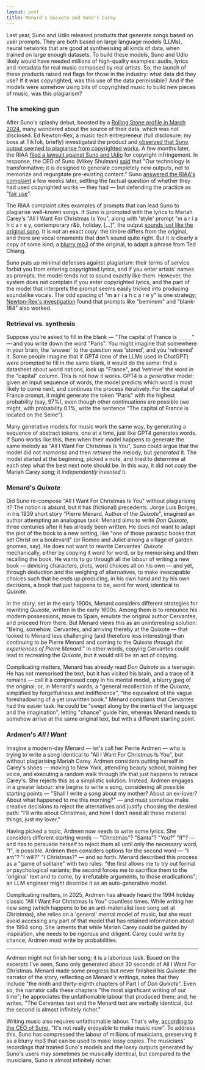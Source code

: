 ```yaml
---
layout: post
title: Menard's Quixote and Suno's Carey
---
```



Last year, Suno and Udio released products that generate songs based on user prompts. They are both based on large language models (LLMs), neural networks that are good at synthesising all kinds of data, when trained on large enough datasets. To build these models, Suno and Udio likely would have needed millions of high-quality examples: audio, lyrics and metadata for real music composed by real artists. So, the launch of these products raised red flags for those in the industry: what data did they use? If it was copyrighted, was this use of the data permissible? And if the models were somehow using bits of copyrighted music to build new pieces of music, was this plagiarism?

### The smoking gun

After Suno's splashy debut, boosted by a [Rolling Stone profile in March 2024](https://www.rollingstone.com/music/music-features/suno-ai-chatgpt-for-music-1234982307/), many wondered about the source of their data, which was not disclosed. Ed Newton-Rex, a music tech entrepreneur (full disclosure: my boss at TikTok, briefly) investigated the product and [observed that Suno output seemed to plagiarise from copyrighted works](https://www.musicbusinessworldwide.com/suno-is-a-music-ai-company-aiming-to-generate-120-billion-per-year-newton-rex/). A few months later, the RIAA [filed a lawsuit against Suno and Udio](https://www.musicweek.com/labels/read/riaa-files-legal-claim-against-ai-based-music-generative-services-suno-and-udio/090031) for copyright infringement. In response, the CEO of Suno (Mikey Shulman) [said](https://www.musicweek.com/labels/read/riaa-files-legal-claim-against-ai-based-music-generative-services-suno-and-udio/090031) that "Our technology is transformative; it is designed to generate completely new outputs, not to memorize and regurgitate pre-existing content." Suno [answered the RIAA's complaint](https://www.rollingstone.com/music/music-news/a-i-music-suno-fires-back-at-record-labels-admits-training-on-copyrighted-music-lawsuit-1235072061/) a few weeks later, settling the factual question of whether they had used copyrighted works — they had — but defending the practice as "[fair use](https://en.wikipedia.org/wiki/Fair_use)".

The RIAA complaint cites examples of prompts that can lead Suno to plagiarise well-known songs. If Suno is prompted with the lyrics to Mariah Carey's "All I Want For Christmas Is You", along with 'style' prompt "m a r i a h c a r e y, contemporary r&b, holiday, [...]", the output [sounds just like the original song](https://www.404media.co/listen-to-the-ai-generated-ripoff-songs-that-got-udio-and-suno-sued/). It is not an exact copy: the timbre differs from the original, and there are vocal ornaments that don't sound quite right. But it is clearly a copy of some kind; a [blurry mp3](https://www.newyorker.com/tech/annals-of-technology/chatgpt-is-a-blurry-jpeg-of-the-web) of the original, to adapt a phrase from Ted Chiang.

Suno puts up minimal defenses against plagiarism: their terms of service forbid you from entering copyrighted lyrics, and if you enter artists' names as prompts, the model tends not to sound exactly like them. However, the system does not complain if you enter copyrighted lyrics, and the part of the model that interprets the prompt seems easily tricked into producing soundalike vocals. The odd spacing of "m a r i a h c a r e y" is one strategy; [Newton-Rex's investigation](https://www.musicbusinessworldwide.com/suno-is-a-music-ai-company-aiming-to-generate-120-billion-per-year-newton-rex/) found that prompts like "beminem" and "blank-184" also worked.

### Retrieval vs. synthesis

Suppose you're asked to fill in the blank — "The capital of France is `_____`" — and you write down the word "Paris". You might imagine that somewhere in your brain, the 'answer' to the question was 'stored', and you 'retrieved' it. Some people imagine that if GPT4 (one of the LLMs used in ChatGPT) were prompted to fill in the same blank, it would do the same: find a datasheet about world nations, look up "France", and 'retrieve' the word in the "capital" column. This is not how it works. GPT4 is a *generative* model: given an input sequence of words, the model predicts which word is most likely to come next, and continues the process iteratively. For the capital of France prompt, it might generate the token "Paris" with the highest probability (say, 97%), even though other continuations are possible (we might, with probability 0.1%, write the sentence "The capital of France is located on the Seine").

Many generative models for music work the same way, by generating a sequence of abstract tokens, one at a time, just like GPT4 generates words. If Suno works like this, then when their model happens to generate the same melody as "All I Want For Christmas Is You", Suno could argue that the model did not *memorise* and then *retrieve* the melody, but *generated* it. The model started at the beginning, picked a note, and tried to determine at each step what the best next note should be. In this way, it did not *copy* the Mariah Carey song; it *independently invented* it.

### Menard's *Quixote*

Did Suno re-compose "All I Want For Christmas Is You" without plagiarising it? The notion is absurd, but it has (fictional) precedents. Jorge Luis Borges, in his 1939 short story "Pierre Menard, Author of the _Quixote_", imagined an author attempting an analogous task: Menard aims to write *Don Quixote*, three centuries after it has already been written. He does not want to adapt the plot of the book to a new setting, like "one of those parasitic books that set Christ on a boulevard" (or Romeo and Juliet among a village of garden gnomes, say). He does not want to rewrite Cervantes' *Quixote* mechanically, either by copying it word for word, or by memorising and then recalling the book. He wants to go through all the labour of writing a new book — devising characters, plots, word choices all on his own — and yet, through deduction and the weighing of alternatives, to make inescapable choices such that he ends up producing, in his own hand and by his own decisions, a book that just happens to be, word for word, identical to *Quixote*.

In the story, set in the early 1900s, Menard considers different strategies for rewriting *Quixote*, written in the early 1600s. Among them is to renounce his modern possessions, move to Spain, emulate the original author Cervantes, and proceed from there. But Menard views this as an uninteresting solution: "Being, somehow, Cervantes, and arriving thereby at the Quixote — that looked to Menard less challenging (and therefore less interesting) than continuing to be Pierre Menard and coming to the Quixote *through the experiences of Pierre Menard*." In other words, copying Cervantes could lead to recreating the *Quixote*, but it would still be an act of copying. 

Complicating matters, Menard has already read *Don Quixote* as a teenager. He has not memorised the text, but it has visited his brain, and a trace of it remains — call it a compressed copy in his mental model, a blurry jpeg of the original; or, in Menard's words, a "general recollection of the *Quixote*, simplified by forgetfulness and indifference", "the equivalent of the vague foreshadowing of a yet unwritten book." Menard complains that Cervantes had the easier task: he could be "swept along by the inertia of the language and the imagination", letting "chance" guide him, whereas Menard needs to somehow arrive at the same original text, but with a different starting point.

### Ardmen's *All I Want*

Imagine a modern-day Menard — let's call her Perrie Ardmen — who is trying to write a song identical to "All I Want For Christmas Is You", but without plagiarising Mariah Carey. Ardmen considers putting herself in Carey's shoes — moving to New York, attending beauty school, training her voice, and executing a random walk through life that just happens to retrace Carey's. She rejects this as a simplistic solution. Instead, Ardmen engages in a greater labour: she begins to write a song, considering all possible starting points — "Shall I write a song about my mother? About an ex-lover? About what happened to me this morning?" — and must somehow make creative decisions to reject the alternatives and justify choosing the desired path: "I'll write about Christmas, and how I don't need all these material things, just my lover." 

Having picked a topic, Ardmen now needs to write some lyrics. She considers different starting words — "Christmas"? "Santa"? "You?" "If"? — and has to persuade herself to reject them all until only the necessary word, "I", is possible. Ardmen then considers options for the second word — "I am"? "I will?" "I Christmas?" — and so forth. Menard described this process as a "game of solitaire" with two rules: "the first allows me to try out formal or psychological variants; the second forces me to sacrifice them to the 'original' text and to come, by irrefutable arguments, to those eradications"; an LLM engineer might describe it as an auto-generative model.

Complicating matters, in 2025, Ardmen has already heard the 1994 holiday classic "All I Want For Christmas Is You" countless times. While writing her new song (which happens to be an anti-materialist love song set at Christmas), she relies on a 'general' mental model of music, but she must avoid accessing any part of that model that has retained information about the 1994 song. She laments that while Mariah Carey could be guided by inspiration, she needs to be rigorous and diligent. Carey could write by chance; Ardmen must write by probabilities.

---

Ardmen might not finish her song; it is a laborious task. Based on the excerpts I've seen, Suno only generated about 30 seconds of All I Want For Christmas. Menard made some progress but never finished his *Quixote*: the narrator of the story, reflecting on Menard's writings, notes that they include "the ninth and thirty-eighth chapters of Part I of *Don Quixote*". Even so, the narrator calls these chapters "the most significant writing of our time"; he appreciates the unfathomable labour that produced them; and, he writes, "The Cervantes text and the Menard text are verbally identical, but the second is almost infinitely richer."

Writing music also requires unfathomable labour. That's why, [according to the CEO of Suno](https://youtu.be/E0YL83U5VWk?feature=shared&t=1402), "It's not really enjoyable to make music now". To address this, Suno has compressed the labour of millions of musicians, preserving it as a blurry mp3 that can be used to make lossy copies. The musicians' recordings that trained Suno's models and the lossy outputs generated by Suno's users may sometimes be musically identical, but compared to the musicians, Suno is almost infinitely richer.